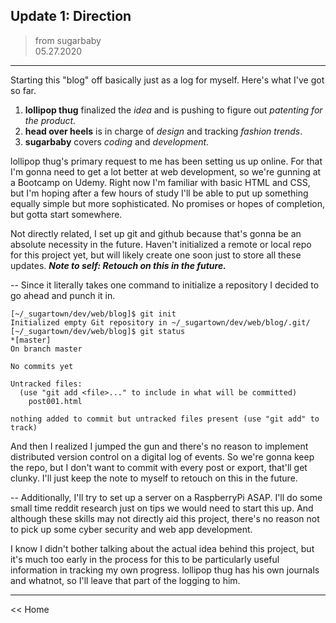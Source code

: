 ## Update 1: Direction
> from sugarbaby  
> 05.27.2020  

___
Starting this "blog" off basically just as a log for myself.  Here's what I've got so far.  

1. __lollipop thug__ finalized the *idea* and is pushing to figure out *patenting for the product.*
2. __head over heels__ is in charge of *design* and tracking *fashion trends*.
3. __sugarbaby__ covers *coding* and *development.*

lollipop thug's primary request to me has been setting us up online.  For that I'm gonna need to get a lot better at web development, so we're gunning at a Bootcamp on Udemy.  Right now I'm familiar with basic HTML and CSS, but I'm hoping after a few hours of study I'll be able to put up something equally simple but more sophisticated.  No promises or hopes of completion, but gotta start somewhere.

Not directly related, I set up git and github because that's gonna be an absolute necessity in the future.  Haven't initialized a remote or local repo for this project yet, but will likely create one soon just to store all these updates.  __*Note to self: Retouch on this in the future.*__

--
Since it literally takes one command to initialize a repository I decided to go ahead and punch it in.  

```
[~/_sugartown/dev/web/blog]$ git init                                                                                                                                                                                                         
Initialized empty Git repository in ~/_sugartown/dev/web/blog/.git/
[~/_sugartown/dev/web/blog]$ git status                                                                                                                                                                                            *[master] 
On branch master

No commits yet

Untracked files:
  (use "git add <file>..." to include in what will be committed)
	post001.html

nothing added to commit but untracked files present (use "git add" to track)
```
And then I realized I jumped the gun and there's no reason to implement distributed version control on a digital log of events.  So we're gonna keep the repo, but I don't want to commit with every post or export, that'll get clunky.  I'll just keep the note to myself to retouch on this in the future.  

--
Additionally, I'll try to set up a server on a RaspberryPi ASAP.  I'll do some small time reddit research just on tips we would need to start this up.  And although these skills may not directly aid this project, there's no reason not to pick up some cyber security and web app development.

I know I didn't bother talking about the actual idea behind this project, but it's much too early in the process for this to be particularly useful information in tracking my own progress.  lollipop thug has his own journals and whatnot, so I'll leave that part of the logging to him.
___
<< Home